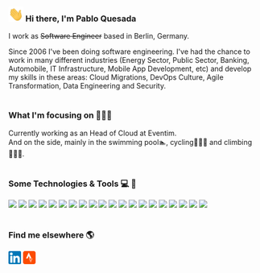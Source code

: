 ### <img src="wave.gif" width="30px"> Hi there, I'm Pablo Quesada


I work as ~~Software Engineer~~ based in Berlin, Germany.

Since 2006 I've been doing software engineering. I've had the chance to work in many different industries (Energy Sector, Public Sector, Banking, Automobile, IT Infrastructure, Mobile App Development, etc) and develop my skills in these areas: Cloud Migrations, DevOps Culture, Agile Transformation, Data Engineering and Security.
<br/><br/>
### What I'm focusing on 👨🏽‍💻

Currently working as an Head of Cloud at Eventim.<br />
And on the side, mainly in the swimming pool🏊, cycling🚴🏼‍♂️ and climbing🧗🏼‍♂️.
<br/><br/>

### Some Technologies & Tools 💻 🔧
![](https://img.shields.io/badge/OS-Linux-informational?style=flat&logo=linux&logoColor=white&color=2bbc8a)
![](https://img.shields.io/badge/OS-macOS-informational?style=flat&logo=apple&logoColor=white&color=2bbc8a)
![](https://img.shields.io/badge/Editor-PyCharm-informational?style=flat&logo=pycharm&logoColor=white&color=2bbc8a)
![](https://img.shields.io/badge/Editor-Visual_Studio_Code-informational?style=flat&logo=visual-studio-code&logoColor=white&color=2bbc8a)
![](https://img.shields.io/badge/Code-Python-informational?style=flat&logo=python&logoColor=white&color=2bbc8a)
![](https://img.shields.io/badge/Code-Ruby-informational?style=flat&logo=ruby&logoColor=white&color=2bbc8a)
![](https://img.shields.io/badge/Code-Golang-informational?style=flat&logo=go&logoColor=white&color=2bbc8a)
![](https://img.shields.io/badge/Shell-Bash-informational?style=flat&logo=gnu-bash&logoColor=white&color=2bbc8a)
![](https://img.shields.io/badge/Tools-PostgreSQL-informational?style=flat&logo=postgresql&logoColor=white&color=2bbc8a)
![](https://img.shields.io/badge/Tools-Elasticsearch-informational?style=flat&logo=elasticsearch&logoColor=white&color=2bbc8a)
![](https://img.shields.io/badge/Tools-Apache_Kafka-informational?style=flat&logo=apache-kafka&logoColor=white&color=2bbc8a)
![](https://img.shields.io/badge/Tools-Terraform-informational?style=flat&logo=terraform&logoColor=white&color=2bbc8a)
![](https://img.shields.io/badge/Tools-Docker-informational?style=flat&logo=docker&logoColor=white&color=2bbc8a)
![](https://img.shields.io/badge/Tools-Kubernetes-informational?style=flat&logo=kubernetes&logoColor=white&color=2bbc8a)
![](https://img.shields.io/badge/CICD-Jenkins-informational?style=flat&logo=jenkins&logoColor=white&color=2bbc8a)
![](https://img.shields.io/badge/CICD-Azure_DevOps-informational?style=flat&logo=azure-devops&logoColor=white&color=2bbc8a)
![](https://img.shields.io/badge/Cloud-Digital_Ocean-informational?style=flat&logo=digitalocean&logoColor=white&color=2bbc8a)
![](https://img.shields.io/badge/Cloud-AWS-informational?style=flat&logo=amazon-aws&logoColor=white&color=2bbc8a)
![](https://img.shields.io/badge/Cloud-Azure-informational?style=flat&logo=microsoft-azure&logoColor=white&color=2bbc8a)
![](https://img.shields.io/badge/Cloud-GCP-informational?style=flat&logo=google-cloud&logoColor=white&color=2bbc8a)
<br/><br/>

### Find me elsewhere 🌎
<a href="https://www.linkedin.com/in/pabloqc"> <img src="linkedin-icon.png" width="5%"></a>
<a href="https://www.strava.com/athletes/pabloqc"> <img src="strava-icon.png" width="5%"></a>
